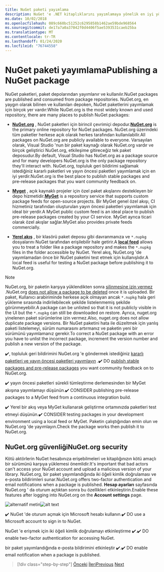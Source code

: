 ```yaml
---
title: NuGet paketi yayımlama
description: NuGet 'e .NET kitaplıklarını yayımlamaya yönelik en iyi yöntem önerileri.
ms.date: 10/02/2018
ms.openlocfilehash: 089c660bc51252c6295858b1462ae59bde968564
ms.sourcegitcommit: de17a7a0a37042f0d4406f5ae5393531caeb25ba
ms.translationtype: MT
ms.contentlocale: tr-TR
ms.lasthandoff: 01/24/2020
ms.locfileid: "76744558"
---
```

# <a name="publishing-a-nuget-package"></a><span data-ttu-id="8b10c-103">NuGet paketi yayımlama</span><span class="sxs-lookup"><span data-stu-id="8b10c-103">Publishing a NuGet package</span></span>

<span data-ttu-id="8b10c-104">NuGet paketleri, paket depolarından yayımlanır ve kullanılır.</span><span class="sxs-lookup"><span data-stu-id="8b10c-104">NuGet packages are published and consumed from package repositories.</span></span> <span data-ttu-id="8b10c-105">NuGet.org, en yaygın olarak bilinen ve kullanılan depoken, NuGet paketlerini yayımlamak için birçok yer vardır:</span><span class="sxs-lookup"><span data-stu-id="8b10c-105">While NuGet.org is the most widely known and used repository, there are many places to publish NuGet packages:</span></span>

* <span data-ttu-id="8b10c-106">**[NuGet.org](https://www.nuget.org/)** , NuGet paketleri için birincil çevrimiçi depodur.</span><span class="sxs-lookup"><span data-stu-id="8b10c-106">**[NuGet.org](https://www.nuget.org/)** is the primary online repository for NuGet packages.</span></span> <span data-ttu-id="8b10c-107">NuGet.org üzerindeki tüm paketler herkese açık olarak herkes tarafından kullanılabilir.</span><span class="sxs-lookup"><span data-stu-id="8b10c-107">All packages on NuGet.org are publicly available to everyone.</span></span> <span data-ttu-id="8b10c-108">Varsayılan olarak, Visual Studio 'nun bir paket kaynağı olarak NuGet.org vardır ve birçok geliştirici NuGet.org, etkileşime gitireceğiz tek paket deposudur.</span><span class="sxs-lookup"><span data-stu-id="8b10c-108">By default, Visual Studio has NuGet.org as a package source and for many developers NuGet.org is the only package repository they'll interact with.</span></span> <span data-ttu-id="8b10c-109">NuGet.org, topluluk geri bildirimi sağlamak istediğiniz kararlı paketleri ve yayın öncesi paketleri yayımlamak için en iyi yerdir.</span><span class="sxs-lookup"><span data-stu-id="8b10c-109">NuGet.org is the best place to publish stable packages and pre-release packages that you want community feedback on.</span></span>

* <span data-ttu-id="8b10c-110">**[Myget](https://myget.org/)** , açık kaynaklı projeler için özel paket akışlarını destekleyen bir depo hizmetidir.</span><span class="sxs-lookup"><span data-stu-id="8b10c-110">**[MyGet](https://myget.org/)** is a repository service that supports custom package feeds for open-source projects.</span></span> <span data-ttu-id="8b10c-111">Bir MyGet genel özel akışı, CI hizmetiniz tarafından oluşturulan yayın öncesi paketleri yayımlamak için ideal bir yerdir.</span><span class="sxs-lookup"><span data-stu-id="8b10c-111">A MyGet public custom feed is an ideal place to publish pre-release packages created by your CI service.</span></span> <span data-ttu-id="8b10c-112">MyGet ayrıca ticari olarak özel akışlar sağlar.</span><span class="sxs-lookup"><span data-stu-id="8b10c-112">MyGet also provides private feeds commercially.</span></span>

* <span data-ttu-id="8b10c-113">**[Yerel akış](/nuget/hosting-packages/local-feeds)** , bir klasörü paket deposu gibi davranmanıza ve `*.nupkg` dosyalarını NuGet tarafından erişilebilir hale getirir.</span><span class="sxs-lookup"><span data-stu-id="8b10c-113">A **[local feed](/nuget/hosting-packages/local-feeds)** allows you to treat a folder like a package repository and makes the `*.nupkg` files in the folder accessible by NuGet.</span></span> <span data-ttu-id="8b10c-114">Yerel akış, NuGet.org 'de yayımlamadan önce bir NuGet paketini test etmek için kullanışlıdır.</span><span class="sxs-lookup"><span data-stu-id="8b10c-114">A local feed is useful for testing a NuGet package before publishing it to NuGet.org.</span></span>

> [!NOTE]
> <span data-ttu-id="8b10c-115">NuGet.org, bir paketin karşıya yüklendikten sonra [silinmesine izin vermez](/nuget/policies/deleting-packages) .</span><span class="sxs-lookup"><span data-stu-id="8b10c-115">NuGet.org [does not allow a package to be deleted](/nuget/policies/deleting-packages) once it is uploaded.</span></span> <span data-ttu-id="8b10c-116">Bir paket, Kullanıcı arabiriminde herkese açık olmayan ancak `*.nupkg` hala geri yükleme sırasında indirilebilecek şekilde listelenmemiş şekilde görünmeyebilir.</span><span class="sxs-lookup"><span data-stu-id="8b10c-116">A package can be unlisted so that it is not publicly visible in the UI but the `*.nupkg` can still be downloaded on restore.</span></span> <span data-ttu-id="8b10c-117">Ayrıca, nuget.org yinelenen paket sürümlerine izin vermez.</span><span class="sxs-lookup"><span data-stu-id="8b10c-117">Also, nuget.org does not allow duplicate package versions.</span></span> <span data-ttu-id="8b10c-118">Bir NuGet paketini hata ile düzeltmek için yanlış paketi listelemeyi, sürüm numarasını artırmanız ve paketin yeni bir sürümünü yayımlamanız gerekir.</span><span class="sxs-lookup"><span data-stu-id="8b10c-118">To correct a NuGet package with an error you have to unlist the incorrect package, increment the version number and publish a new version of the package.</span></span>

<span data-ttu-id="8b10c-119">✔️, topluluk geri bildirimini NuGet.org 'e göndermek istediğiniz [kararlı paketleri ve yayın öncesi paketleri yayımlayın](/nuget/create-packages/publish-a-package) .</span><span class="sxs-lookup"><span data-stu-id="8b10c-119">✔️ DO [publish stable packages and pre-release packages](/nuget/create-packages/publish-a-package) you want community feedback on to NuGet.org.</span></span>

<span data-ttu-id="8b10c-120">✔️ yayın öncesi paketleri sürekli tümleştirme derlemesinden bir MyGet akışına yayımlamayı düşünün.</span><span class="sxs-lookup"><span data-stu-id="8b10c-120">✔️ CONSIDER publishing pre-release packages to a MyGet feed from a continuous integration build.</span></span>

<span data-ttu-id="8b10c-121">✔️ Yerel bir akış veya MyGet kullanarak geliştirme ortamınızda paketleri test etmeyi düşünün.</span><span class="sxs-lookup"><span data-stu-id="8b10c-121">✔️ CONSIDER testing packages in your development environment using a local feed or MyGet.</span></span> <span data-ttu-id="8b10c-122">Paketin çalıştığından emin olun ve NuGet.org 'de yayımlayın.</span><span class="sxs-lookup"><span data-stu-id="8b10c-122">Check the package works then publish it to NuGet.org.</span></span>

## <a name="nugetorg-security"></a><span data-ttu-id="8b10c-123">NuGet.org güvenliği</span><span class="sxs-lookup"><span data-stu-id="8b10c-123">NuGet.org security</span></span>

<span data-ttu-id="8b10c-124">Kötü aktörlerin NuGet hesabınıza erişebilmeleri ve kitaplığınızın kötü amaçlı bir sürümünü karşıya yüklemesi önemlidir.</span><span class="sxs-lookup"><span data-stu-id="8b10c-124">It's important that bad actors can't access your NuGet account and upload a malicious version of your library.</span></span> <span data-ttu-id="8b10c-125">NuGet.org, bir paket yayımlandığında iki öğeli kimlik doğrulaması ve e-posta bildirimleri sunar.</span><span class="sxs-lookup"><span data-stu-id="8b10c-125">NuGet.org offers two-factor authentication and email notifications when a package is published.</span></span> <span data-ttu-id="8b10c-126">**Hesap ayarları** sayfasında NuGet.org ' da oturum açtıktan sonra bu özellikleri etkinleştirin.</span><span class="sxs-lookup"><span data-stu-id="8b10c-126">Enable these features after logging into NuGet.org on the **Account settings** page.</span></span>

<span data-ttu-id="8b10c-127">![alternatif metin](./media/publish-nuget-package/nuget-2fa.png "NuGet hesap güvenliği")</span><span class="sxs-lookup"><span data-stu-id="8b10c-127">![alt text](./media/publish-nuget-package/nuget-2fa.png "NuGet Account Security")</span></span>

<span data-ttu-id="8b10c-128">✔️ NuGet 'de oturum açmak için Microsoft hesabı kullanın.</span><span class="sxs-lookup"><span data-stu-id="8b10c-128">✔️ DO use a Microsoft account to sign in to NuGet.</span></span>

<span data-ttu-id="8b10c-129">NuGet 'e erişmek için iki öğeli kimlik doğrulamayı etkinleştirme ✔️.</span><span class="sxs-lookup"><span data-stu-id="8b10c-129">✔️ DO enable two-factor authentication for accessing NuGet.</span></span>

<span data-ttu-id="8b10c-130">bir paket yayımlandığında e-posta bildirimini etkinleştir ✔️.</span><span class="sxs-lookup"><span data-stu-id="8b10c-130">✔️ DO enable email notification when a package is published.</span></span>

>[!div class="step-by-step"]
><span data-ttu-id="8b10c-131">[Önceki](sourcelink.md)
>[İleri](versioning.md)</span><span class="sxs-lookup"><span data-stu-id="8b10c-131">[Previous](sourcelink.md)
[Next](versioning.md)</span></span>
